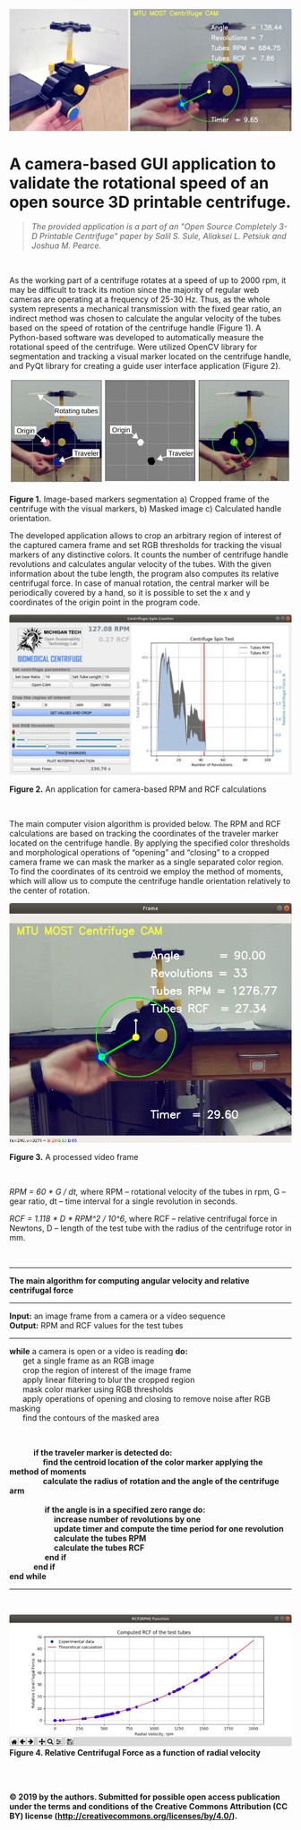 ![alt text](images/Fig_0.jpg)

# A camera-based GUI application to validate the rotational speed of an open source 3D printable centrifuge.

 >*The provided application is a part of an "Open Source Completely 3-D Printable Centrifuge" paper by Salil S. Sule, Aliaksei L. Petsiuk and Joshua M. Pearce.*
<br />

As the working part of a centrifuge rotates at a speed of up to 2000 rpm, it may be difficult to track its motion since the majority of regular web cameras are operating at a frequency of 25-30 Hz. Thus, as the whole system represents a mechanical transmission with the fixed gear ratio, an indirect method was chosen to calculate the angular velocity of the tubes based on the speed of rotation of the centrifuge handle (Figure 1). A Python-based software was developed to automatically measure the rotational speed of the centrifuge. Were utilized OpenCV library for segmentation and tracking a visual marker located on the centrifuge handle, and PyQt library for creating a guide user interface application (Figure 2).

![alt text](images/Fig_1.JPG)

**Figure 1.** Image-based markers segmentation a) Cropped frame of the centrifuge with the
visual markers, b) Masked image c) Calculated handle orientation.
<br />

The developed application allows to crop an arbitrary region of interest of the captured camera frame and set RGB thresholds for tracking the visual markers of any distinctive colors. It counts the number of centrifuge handle revolutions and calculates angular velocity of the tubes. With the given information about the tube length, the program also computes its relative centrifugal force. In case of manual rotation, the central marker will be periodically covered by a hand, so it is possible to set the x and y coordinates of the origin point in the program code.

![alt text](images/Fig_2.png)

**Figure 2.** An application for camera-based RPM and RCF calculations

<br />

The main computer vision algorithm is provided below. The RPM and RCF calculations are based on tracking the coordinates of the traveler marker located on the centrifuge handle. By applying the specified color thresholds and morphological operations of “opening” and “closing” to a cropped camera frame we can mask the marker as a single separated color region. To find the coordinates of its centroid we employ the method of moments, which will allow us to compute the centrifuge handle orientation relatively to the center of rotation.

![alt text](images/Fig_3.png)

**Figure 3.** A processed video frame

<br/>

*RPM = 60 * G / dt,* where RPM – rotational velocity of the tubes in rpm, G – gear ratio, dt – time interval for a single
revolution in seconds.

*RCF = 1.118 * D * RPM^2 / 10^6*, where RCF – relative centrifugal force in Newtons, D – length of the test tube with the radius of the centrifuge rotor in mm.

<br/>

- - - -
**The main algorithm for computing angular velocity and relative centrifugal force**
- - - -
**Input:** an image frame from a camera or a video sequence <br/>
**Output:** RPM and RCF values for the test tubes <br/>
- - - -
**while** a camera is open or a video is reading **do:** <br/>
&nbsp;&nbsp;&nbsp;&nbsp;&nbsp;&nbsp;get a single frame as an RGB image <br/>
&nbsp;&nbsp;&nbsp;&nbsp;&nbsp;&nbsp;crop the region of interest of the image frame <br/>
&nbsp;&nbsp;&nbsp;&nbsp;&nbsp;&nbsp;apply linear filtering to blur the cropped region <br/>
&nbsp;&nbsp;&nbsp;&nbsp;&nbsp;&nbsp;mask color marker using RGB thresholds <br/>
&nbsp;&nbsp;&nbsp;&nbsp;&nbsp;&nbsp;apply operations of opening and closing to remove noise after RGB masking <br/>
&nbsp;&nbsp;&nbsp;&nbsp;&nbsp;&nbsp;find the contours of the masked area <b/>

<br/>

&nbsp;&nbsp;&nbsp;&nbsp;&nbsp;&nbsp;&nbsp;&nbsp;&nbsp;&nbsp;&nbsp;&nbsp; **if** the traveler marker is detected **do:** <br/>
&nbsp;&nbsp;&nbsp;&nbsp;&nbsp;&nbsp;&nbsp;&nbsp;&nbsp;&nbsp;&nbsp;&nbsp;&nbsp;&nbsp;&nbsp;&nbsp;&nbsp;&nbsp;find the centroid location of the color marker applying the method of moments <br/>
&nbsp;&nbsp;&nbsp;&nbsp;&nbsp;&nbsp;&nbsp;&nbsp;&nbsp;&nbsp;&nbsp;&nbsp;&nbsp;&nbsp;&nbsp;&nbsp;&nbsp;&nbsp;calculate the radius of rotation and the angle of the centrifuge arm <br/>
<br/>
&nbsp;&nbsp;&nbsp;&nbsp;&nbsp;&nbsp;&nbsp;&nbsp;&nbsp;&nbsp;&nbsp;&nbsp;&nbsp;&nbsp;&nbsp;&nbsp;&nbsp;&nbsp; **if** the angle is in a specified zero range **do:** <br/>
&nbsp;&nbsp;&nbsp;&nbsp;&nbsp;&nbsp;&nbsp;&nbsp;&nbsp;&nbsp;&nbsp;&nbsp;&nbsp;&nbsp;&nbsp;&nbsp;&nbsp;&nbsp;&nbsp;&nbsp;&nbsp;&nbsp;&nbsp;&nbsp;increase number of revolutions by one <br/>
&nbsp;&nbsp;&nbsp;&nbsp;&nbsp;&nbsp;&nbsp;&nbsp;&nbsp;&nbsp;&nbsp;&nbsp;&nbsp;&nbsp;&nbsp;&nbsp;&nbsp;&nbsp;&nbsp;&nbsp;&nbsp;&nbsp;&nbsp;&nbsp;update timer and compute the time period for one revolution <br/>
&nbsp;&nbsp;&nbsp;&nbsp;&nbsp;&nbsp;&nbsp;&nbsp;&nbsp;&nbsp;&nbsp;&nbsp;&nbsp;&nbsp;&nbsp;&nbsp;&nbsp;&nbsp;&nbsp;&nbsp;&nbsp;&nbsp;&nbsp;&nbsp;calculate the tubes RPM <br/>
&nbsp;&nbsp;&nbsp;&nbsp;&nbsp;&nbsp;&nbsp;&nbsp;&nbsp;&nbsp;&nbsp;&nbsp;&nbsp;&nbsp;&nbsp;&nbsp;&nbsp;&nbsp;&nbsp;&nbsp;&nbsp;&nbsp;&nbsp;&nbsp;calculate the tubes RCF <br/>
&nbsp;&nbsp;&nbsp;&nbsp;&nbsp;&nbsp;&nbsp;&nbsp;&nbsp;&nbsp;&nbsp;&nbsp;&nbsp;&nbsp;&nbsp;&nbsp;&nbsp;&nbsp; **end if** <br/>
&nbsp;&nbsp;&nbsp;&nbsp;&nbsp;&nbsp;&nbsp;&nbsp;&nbsp;&nbsp;&nbsp;&nbsp; **end if** <br/>
 **end while** <br/>
- - - -

<br/>

![alt text](images/Fig_4.png)
**Figure 4.** Relative Centrifugal Force as a function of radial velocity

<br/>
<br/>


© 2019 by the authors. Submitted for possible open access publication under the terms and conditions of the Creative Commons Attribution (CC BY) license (http://creativecommons.org/licenses/by/4.0/).
&nbsp;
<br/> &nbsp;
